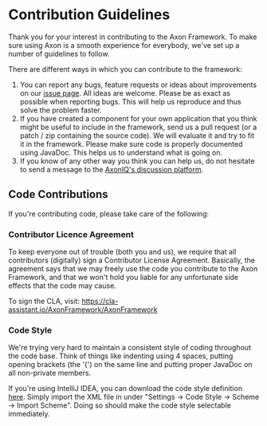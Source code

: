 # Contribution Guidelines

Thank you for your interest in contributing to the Axon Framework. To make sure using Axon is a smooth experience for
everybody, we've set up a number of guidelines to follow.

There are different ways in which you can contribute to the framework:

1. You can report any bugs, feature requests or ideas about improvements on
   our [issue page](https://github.com/AxonFramework/AxonFramework/issues/new/choose). All ideas are welcome. Please be
   as exact as possible when reporting bugs. This will help us reproduce and thus solve the problem faster.
2. If you have created a component for your own application that you think might be useful to include in the framework,
   send us a pull request (or a patch / zip containing the source code). We will evaluate it and try to fit it in the
   framework. Please make sure code is properly documented using JavaDoc. This helps us to understand what is going on.
3. If you know of any other way you think you can help us, do not hesitate to send a message to
   the [AxonIQ's discussion platform](https://discuss.axoniq.io/).

## Code Contributions

If you're contributing code, please take care of the following:

### Contributor Licence Agreement

To keep everyone out of trouble (both you and us), we require that all contributors (digitally) sign a Contributor
License Agreement. Basically, the agreement says that we may freely use the code you contribute to the Axon Framework,
and that we won't hold you liable for any unfortunate side effects that the code may cause.

To sign the CLA, visit: https://cla-assistant.io/AxonFramework/AxonFramework

### Code Style

We're trying very hard to maintain a consistent style of coding throughout the code base. Think of things like indenting
using 4 spaces, putting opening brackets (the '{') on the same line and putting proper JavaDoc on all non-private
members.

If you're using IntelliJ IDEA, you can download the code style
definition [here](https://github.com/AxonFramework/AxonFramework/blob/master/axon_code_style.xml). Simply import the XML
file in under "Settings -> Code Style -> Scheme -> Import Scheme". Doing so should make the code style selectable
immediately.
